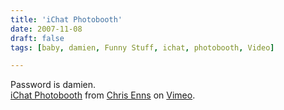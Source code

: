 ```yaml
---
title: 'iChat Photobooth'
date: 2007-11-08
draft: false
tags: [baby, damien, Funny Stuff, ichat, photobooth, Video]

---
```


Password is damien.    
[iChat Photobooth](http://vimeo.com/377180/l:embed_377180) from [Chris Enns](http://vimeo.com/ichris76/l:embed_377180) on [Vimeo](http://vimeo.com/l:embed_377180).
